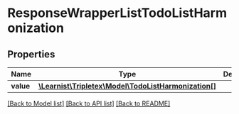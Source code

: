 # ResponseWrapperListTodoListHarmonization

## Properties
Name | Type | Description | Notes
------------ | ------------- | ------------- | -------------
**value** | [**\Learnist\Tripletex\Model\TodoListHarmonization[]**](TodoListHarmonization.md) |  | [optional] 

[[Back to Model list]](../../README.md#documentation-for-models) [[Back to API list]](../../README.md#documentation-for-api-endpoints) [[Back to README]](../../README.md)

